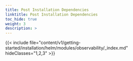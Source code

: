 ```yaml
---
title: Post Installation Dependencies
linktitle: Post Installation Dependencies 
toc_hide: true
weight: 3
description: >
--- 
```


{{< include file="content/v1/getting-started/installation/helm/modules/observability/_index.md" hideClasses="1,2,3" >}}
